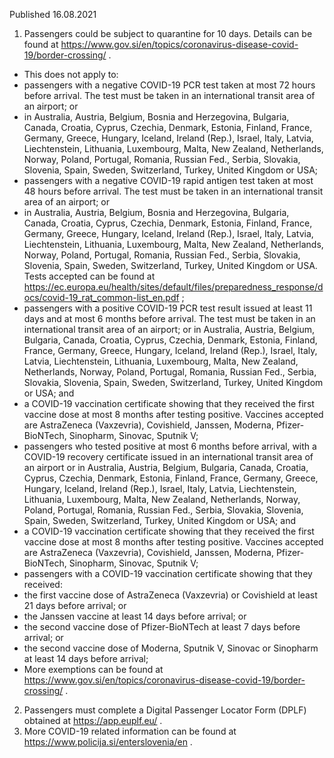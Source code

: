 Published 16.08.2021
1. Passengers could be subject to quarantine for 10 days. Details can be found at <a href="https://www.gov.si/en/topics/coronavirus-disease-covid-19/border-crossing/">https://www.gov.si/en/topics/coronavirus-disease-covid-19/border-crossing/</a> .
- This does not apply to:
- passengers with a negative COVID-19 PCR test taken at most 72 hours before arrival. The test must be taken in an international transit area of an airport; or
- in Australia, Austria, Belgium, Bosnia and Herzegovina, Bulgaria, Canada, Croatia, Cyprus, Czechia, Denmark, Estonia, Finland, France, Germany, Greece, Hungary, Iceland, Ireland (Rep.), Israel, Italy, Latvia, Liechtenstein, Lithuania, Luxembourg, Malta, New Zealand, Netherlands, Norway, Poland, Portugal, Romania, Russian Fed., Serbia, Slovakia, Slovenia, Spain, Sweden, Switzerland, Turkey, United Kingdom or USA;
- passengers with a negative COVID-19 rapid antigen test taken at most 48 hours before arrival. The test must be taken in an international transit area of an airport; or
- in Australia, Austria, Belgium, Bosnia and Herzegovina, Bulgaria, Canada, Croatia, Cyprus, Czechia, Denmark, Estonia, Finland, France, Germany, Greece, Hungary, Iceland, Ireland (Rep.), Israel, Italy, Latvia, Liechtenstein, Lithuania, Luxembourg, Malta, New Zealand, Netherlands, Norway, Poland, Portugal, Romania, Russian Fed., Serbia, Slovakia, Slovenia, Spain, Sweden, Switzerland, Turkey, United Kingdom or USA. Tests accepted can be found at <a href="https://ec.europa.eu/health/sites/default/files/preparedness_response/docs/covid-19_rat_common-list_en.pdf">https://ec.europa.eu/health/sites/default/files/preparedness_response/docs/covid-19_rat_common-list_en.pdf</a> ;
- passengers with a positive COVID-19 PCR test result issued at least 11 days and at most 6 months before arrival. The test must be taken in an international transit area of an airport; or in Australia, Austria, Belgium, Bulgaria, Canada, Croatia, Cyprus, Czechia, Denmark, Estonia, Finland, France, Germany, Greece, Hungary, Iceland, Ireland (Rep.), Israel, Italy, Latvia, Liechtenstein, Lithuania, Luxembourg, Malta, New Zealand, Netherlands, Norway, Poland, Portugal, Romania, Russian Fed., Serbia, Slovakia, Slovenia, Spain, Sweden, Switzerland, Turkey, United Kingdom or USA; and
- a COVID-19 vaccination certificate showing that they received the first vaccine dose at most 8 months after testing positive. Vaccines accepted are AstraZeneca (Vaxzevria), Covishield, Janssen, Moderna, Pfizer-BioNTech, Sinopharm, Sinovac, Sputnik V;
- passengers who tested positive at most 6 months before arrival, with a COVID-19 recovery certificate issued in an international transit area of an airport or in Australia, Austria, Belgium, Bulgaria, Canada, Croatia, Cyprus, Czechia, Denmark, Estonia, Finland, France, Germany, Greece, Hungary, Iceland, Ireland (Rep.), Israel, Italy, Latvia, Liechtenstein, Lithuania, Luxembourg, Malta, New Zealand, Netherlands, Norway, Poland, Portugal, Romania, Russian Fed., Serbia, Slovakia, Slovenia, Spain, Sweden, Switzerland, Turkey, United Kingdom or USA; and
- a COVID-19 vaccination certificate showing that they received the first vaccine dose at most 8 months after testing positive. Vaccines accepted are AstraZeneca (Vaxzevria), Covishield, Janssen, Moderna, Pfizer-BioNTech, Sinopharm, Sinovac, Sputnik V;
- passengers with a COVID-19 vaccination certificate showing that they received:
- the first vaccine dose of AstraZeneca (Vaxzevria) or Covishield at least 21 days before arrival; or
- the Janssen vaccine at least 14 days before arrival; or
- the second vaccine dose of Pfizer-BioNTech at least 7 days before arrival; or
- the second vaccine dose of Moderna, Sputnik V, Sinovac or Sinopharm at least 14 days before arrival;
- More exemptions can be found at <a href="https://www.gov.si/en/topics/coronavirus-disease-covid-19/border-crossing/">https://www.gov.si/en/topics/coronavirus-disease-covid-19/border-crossing/</a> .
2. Passengers must complete a Digital Passenger Locator Form (DPLF) obtained at <a href="https://app.euplf.eu/">https://app.euplf.eu/</a> .
3. More COVID-19 related information can be found at <a href="https://www.policija.si/enterslovenia/en">https://www.policija.si/enterslovenia/en</a> .


